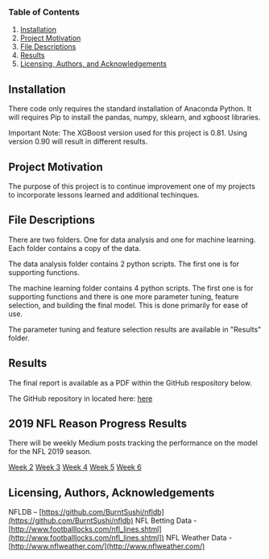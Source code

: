 
### Table of Contents

1. [Installation](#installation)
2. [Project Motivation](#motivation)
3. [File Descriptions](#files)
4. [Results](#results)
5. [Licensing, Authors, and Acknowledgements](#licensing)

## Installation <a name="installation"></a>

There code only requires the standard installation of Anaconda Python.  It will requires Pip to install the pandas, numpy, sklearn, and xgboost libraries.

Important Note:  The XGBoost version used for this project is 0.81.  Using version 0.90 will result in different results.

## Project Motivation<a name="motivation"></a>

The purpose of this project is to continue improvement one of my projects to incorporate lessons learned and additional techinques.

## File Descriptions <a name="files"></a>

There are two folders.  One for data analysis and one for machine learning.  Each folder contains a copy of the data.

The data analysis folder contains 2 python scripts.  The first one is for supporting functions.

The machine learning folder contains 4 python scripts.  The first one is for supporting functions and there is one more parameter tuning, feature selection, and building the final model.  This is done primarily for ease of use.

The parameter tuning and feature selection results are available in "Results" folder.

## Results<a name="results"></a>

The final report is available as a PDF within the GitHub respository below.

The GitHub repository in located here: [here](https://github.com/dkim319/NFL_Predictive_Model_v2)

## 2019 NFL Reason Progress Results<a name="results"></a>

There will be weekly Medium posts tracking the performance on the model for the NFL 2019 season.

[Week 2](https://medium.com/@dkim319/nfl-predictions-week-2-647d4ab51192?source=friends_link&sk=d7d4ffb756e22cadef25e8ca9d397840)
[Week 3](https://medium.com/@dkim319/nfl-predictions-week-3-de9bf167ef4c?source=friends_link&sk=ce81a0f6948e6fd9c6d7d5235eaeb11a)
[Week 4](https://medium.com/@dkim319/nfl-predictions-week-4-ad00f1eb3d75?source=friends_link&sk=a1ade298886ceb40ab485f310ea7b6c4)
[Week 5](https://medium.com/@dkim319/nfl-predictions-week-5-f917c0d578a9?source=friends_link&sk=52d388d5fff7cffbaf7094ef0bb7c5d5)
[Week 6](https://medium.com/@dkim319/nfl-predictions-week-6-61e13d7e9ab1?source=friends_link&sk=11953b5e60d48919ed0b6ecfb3edc053)




## Licensing, Authors, Acknowledgements<a name="licensing"></a>

NFLDB – [https://github.com/BurntSushi/nfldb](https://github.com/BurntSushi/nfldb)
NFL Betting Data - [http://www.footballlocks.com/nfl_lines.shtml](http://www.footballlocks.com/nfl_lines.shtml])
NFL Weather Data - [http://www.nflweather.com/](http://www.nflweather.com/)



